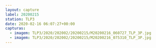 ```yaml
---
layout: capture
label: 20200215
station: TLP3
date: 2020-02-16 06:07:27+00:00
capturas:
  - imagem: TLP3/2020/202002/20200215/M20200216_060727_TLP_3P.jpg
  - imagem: TLP3/2020/202002/20200215/M20200216_075310_TLP_3P.jpg
---
```

